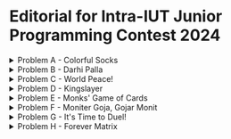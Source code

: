 # Editorial for Intra-IUT Junior Programming Contest 2024

<details>
<summary>Problem A - Colorful Socks</summary>

Problem Setter: [Rafio](https://codeforces.com/profile/Rafio)

Difficulty: Easy

Tags: Greedy

<details>
<summary>Hint 1</summary>

Handle the possible and impossible case separately.

</details>

<details>
<summary>Hint 2</summary>

If there remains at least $2$ socks of the same color, it is always possible.

</details>

<details>
<summary>Hint 3</summary>

If Abid grabs $(n+1)$ socks, he will surely get at least $2$ socks of the same color.

</details>

<details>
<summary>Hint 4</summary>

Does he always need to grab $(n+1)$ socks?

</details>

<details>
<summary>Solution</summary>

Initially Abid had $a_i$ socks of color $i$ in his drawer. His brother took $b_i$ socks of color $i$. So there remains $a_i - b_i$ socks of color $i$ in Abid's drawer.

The only case when Abid will not be able to find $2$ socks of the same color is when it doesn't exist. If there exists at least $2$ socks of the same color, in the worst case, Abid can grab all the socks of the drawer and later pick those $2$. This can be detected by checking if $a_i - b_i < 2$ for all $i$.

Now, if there remains socks of $k$ different colors in Abis's drawer and he grabs $(k+1)$ socks, it is guaranteed that at least $2$ socks will have the same color (Pigeonhole Principle).  
You can easily prove it using proof by contradiction. If no $2$ socks that Abid grabs have the same color, all the $(k+1)$ socks Abid grabs have different colors. But according to the premise, socks of $(k+1)$ different colors do not exist in Abid's drawer. So it's a contradiction.

Now, since Abid had socks of $n$ different colors, the maximum possible value of $k$ is $n$. However, there can be cases where $k$ is less than $n$. If for a color, Abid's brother took all the socks of that color, then socks of that color do not exist on the drawer anymore.

So, the final solution is, after handling the impossible case separately, you need to count the number of $i$ where $a_i - b_i = 0$. Let's define it as $z$. Currently, Abid's drawer contains socks of $k = n - z$ different colors. So Abid needs to grab $n - z + 1$ socks to guarantee that at least $2$ socks will have the same color.

Time complexity = $O(n)$.

You can also handle the impossible case at the end. Count the total number of socks remaining in Abid's drawer, $\sum_{i} (a_i - b_i)$. If it is less than $n - z + 1$, then Abid can't grab that many socks. So it is impossible.

<details>
<summary>Code</summary>

```cpp
#include <bits/stdc++.h>
using namespace std;
 
// #define int long long
#define fastio ios_base::sync_with_stdio(0); cin.tie(0)
#define endl "\n"
 
 
 
void pre()
{
    fastio;
 
    
}
 
void solve(int tc)
{
    int i, n;
    cin >> n;
 
    vector<int> a(n), b(n);
    for(i=0; i<n; i++) cin >> a[i];
    for(i=0; i<n; i++) cin >> b[i];

    int remaining, z=0, flag=0;
    for(i=0; i<n; i++)
    {
        remaining=a[i]-b[i];
        if(remaining==0) z++;
        if(remaining>1) flag=1;
    }
 
    if(flag) cout << n+1-z;
    else cout << -1;
}
 
signed main()
{
    pre();
 
    int tc, tt=1;
    // cin >> tt;
    
    for(tc=1; tc<=tt; tc++)
    {
        solve(tc);
        // cout << endl;
    }
 
    return 0;
}
```

</details>
</details>
</details>

<details>
<summary>Problem B - Darhi Palla</summary>

Problem Setter: [Rafio](https://codeforces.com/profile/Rafio)

Difficulty: Hard

Tags: Math, Implementation

<details>
<summary>Hint 1</summary>

You only need the first $21$ stones.

</details>

<details>
<summary>Hint 2</summary>

A correct combination always exists.

</details>

<details>
<summary>Hint 3</summary>

The correct combination is unique.

</details>

<details>
<summary>Hint 4</summary>

Manually find the answer for $W = 1$, $W = 2$, $W = 3$, $...$, $W = 15$ and try to find a pattern.

</details>

<details>
<summary>Solution</summary>

The weight of the $i^{th}$ stone is $3^i$ ($i$ starts from $0$). For every stone, you have three options: use it at the left pan, don't use it, or use it at the right pan. You can define the value of a stone as its weight multiplied by $-1$, $0$ or $1$ if it's used at the right pan, not used, or used at the left pan respectively. The sum of the values of all stones must equal to $W$.

Now, there are $3$ possible multipliers for each stone and the weights of the stones are powers of $3$. So, you can represent any $W$ in a modified ternary number system ($3$-based number system) where the digits of the number will represent the multipiers. Since it is a valid number system, forming any $W$ is possible. So, the impossible case will never occur.

Formally, if the weight of the $i^{th}$ stone is $w_i$ and the multipler with the $i^{th}$ stone is $m_i$, then -  
$W = \sum_{i} m_i \times w_i$.  
$w_i = 3^i$.  
And for all $i$, $m_i = -1, 0, \text{or } 1$.

Since $3^{20} > 2 \times 10^9$, you will never need more than $21$ stones. \[nice reference to 'The Luncheon', right?\]

For the solution, you can follow this algorithm:
- Convert $W$ into a ternary ($3$-based) number.
- Iterate over the digits from right to left.
- If you find the $i^{th}$ digit to be $0$, you will not use the $i^{th}$ stone (keep $m_i$ as $0$).
- If the $i^{th}$ digit is $1$, you will use the stone at the left pan (keep $m_i$ as $1$).
- If the $i^{th}$ digit is $2$, you were supposed to use the stone twice on the left pan. But you have only one stone of a specific weight. Instead, you will use it at the right pan (set $m_i$ to $-1$). Now, you were supposed to add $2w_i$ but instead you subtracted $w_i$. To balance it, you need to add $3w_i$ which is equal to $w_{i+1}$. So, you will increase the next digit by $1$.
- If the $i^{th}$ digit is $3$, you will not use that stone (set $m_i$ to $0$) and increase the next digit by $1$.
- The digit will never be more than $3$. Because in a $3$-based number system, the maximum digit is $2$. Here, at max you can get an increase of $1$ from the previous digit and get it to $3$ but you'll never find a digit exceeding $3$.

In this representation, you will get the values of $m_i$ from the $i^{th}$ digit of the the number. 

Finally, you will add the weights of all the stones placed in the left pan to get $X$ and the weights of all the stones in the right pan to get $Y$.

Formally,  
$W = \sum_{i} (m_i \times w_i)$.  
$X = \sum_{i} w_i$ where $m_i = 1$.  
And, $Y = \sum_{i} w_i$ where $m_i = -1$.

Time Complexity for getting ternary representation of $W$ = $O(\log (W))$.  
Time Complexity for modifying ternary representation of $W$ = $O(\log (W))$.  
Time Complexity for calculating $X$ and $Y$ = $O(\log (W))$.  
Overall Time Complexity for a test case = $O(\log (W))$.

<details>
<summary>Example Simulation</summary>

<details>
<summary>$W = 10$</summary>

$W = 10 = 9 + 1 = (101)_3$

The $0^{th}$ digit is $1$.  
The $1^{st}$ digit is $0$.  
The $2^{nd}$ digit is $1$.

Modified ternary representation of $W$ = $101$.  
Final answer: $X = 3^0 + 3^2 = 1 + 9 = 10$, $Y = 0$.

</details>

<details>
<summary>$W = 775$</summary>

$W = 775 = 729 + 27 + 18 + 1 = 729 + 27 + 2 \times 9 + 1 = (1001201)_3$

The $0^{th}$ digit is $1$.  
The $1^{st}$ digit is $0$.  
The $2^{nd}$ digit is $2$. Change it to $-1$ and increase the next digit by $1$. Now the $3^{rd}$ digit is 2.  
The $3^{rd}$ digit is $2$. Change it to $-1$ and increase the next digit by $1$. Now the $4^{th}$ digit is 1.  
The $4^{rd}$ digit is $1$.  
The $5^{th}$ digit is $0$.  
The $6^{th}$ digit is $1$.

Modified ternary representation of $W$ = $101mm01$. Here, $m$ means the digit is $-1$.  
Final answer: $X = 3^0 + 3^4 + 3^6 = 1 + 81 + 729 = 811$, $Y = 3^2 + 3^3 = 9 + 27 = 36$.  
Verification: $811 - 36 = 775$.  

</details>
</details>

<details>
<summary>Code</summary>

```cpp
#include <bits/stdc++.h>
using namespace std;
 
#define int long long
#define fastio ios_base::sync_with_stdio(0); cin.tie(0)
#define endl "\n"
 

 
void pre()
{
    fastio;
 

}
 
void solve(int tc)
{
    int i, w, x=0, y=0;
    cin >> w;

    vector<int> ternary;
    while(w>0)
    {
        ternary.push_back(w%3);
        w/=3;
    }

    // Check out how the ternary number looks
    // for(i=ternary.size()-1; i>=0; i--) cout << ternary[i] << ' '; cout << endl;

    ternary.push_back(0);
    for(i=0; i<ternary.size()-1; i++) if(ternary[i]>1)
    {
        ternary[i]-=3; // 2 becomes -1 and 3 becomes 0
        ternary[i+1]+=1;
    }

    // Check out how the modified ternary number looks
    // for(i=ternary.size()-1; i>=0; i--) cout << ternary[i] << ' '; cout << endl;

    int stone=1;
    for(i=0; i<ternary.size(); i++)
    {
        if(ternary[i]==1) x+=stone;
        else if(ternary[i]==-1) y+=stone;

        stone*=3;
    }
 
    cout << x << ' ' << y;
}
 
signed main()
{
    pre();
 
    int tc, tt=1;
    cin >> tt;
    
    for(tc=1; tc<=tt; tc++)
    {
        solve(tc);
        cout << endl;
    }
 
    return 0;
}
```

</details>
</details>

<details>

<summary>Alternate Solution</summary>

You have an object of weight $W$ on the right pan. To reach equilibrium, you need to add weight $W$ on the left pan.

The weight of the $i^{th}$ stone is $3^i$ ($i$ starts from $0$).  
If you use all stones from $0$ to $(i-1)$, the total weight will be $3^0 + 3^1 + 3^2 + ... + 3^{i-1} = \frac{3^i - 1}{2}$ (sum of geometric series). Let's define it as $s_{i-1}$.  
So, if $W \ge 3^i$, using all the stones from $0$ to $(i-1)$ will not be enough.  
If you use all stones from $0$ to $i$, you can get to the total of $s_i = \frac{3^{i+1} - 1}{2}$. Clearly, $3^i < s_i < 3^{i+1}$ for any $i \in \mathbb{N}$.  
Now, you can find the value of $i$ such that $W$ falls in the range $[3^i, 3^{i+1})$, divide the problem into two cases and solve the problem recursively.  

Case $1$: $W \le s_i$  
At first, place the $i^{th}$ stone on the left pan. Now the left pan has weight $3^i$ and the left pan has weight $W$. To reach equilibrium, we need to add weight $(W - 3^i)$ on the left pan.

Case $2$: $W > s_i$  
At first, place the $(i+1)^{th}$ stone on the left pan. Now the left pan has weight $3^{i+1}$ and the left pan has weight $W$. To reach equilibrium, we need to add weight $(3^{i+1} - W)$ on the right pan.

Base Case: $W = 0$  
The balance has reached equilibrium and no more weight needs to be added.

Time Complexity for a single recursion is $O(\log (W))$ for finding the value of $i$ such that $3^i \le W < 3^{i+1}$.  
Maximum number of recursion calls for a single test case is $O(\log (W))$.  
Overall Time Complexity for a test case = $O({\log (W)}^2)$.

By using binary search to find the value of $i$, you can reduce the complexity for a single test to $O(\log (W) \log \log (W))$ but that won't be necessary here.

<details>
<summary>Code</summary>

```cpp
#include <bits/stdc++.h>
using namespace std;
 
#define int long long
#define fastio ios_base::sync_with_stdio(0); cin.tie(0)
#define endl "\n"
 
pair<int,int> flip(pair<int,int> p)
{
    return {p.second, p.first};
}
 
pair<int,int> add(pair<int,int> p1, pair<int,int> p2)
{
    return {p1.first+p2.first, p1.second+p2.second};
}
 
pair<int,int> balance(int w)
{
    if(w==0) return {0, 0};
 
    int stone=1, sum=1;
 
    while(stone*3<=w) // After escaping this loop: stone<=w, stone*3>w
    {
        stone*=3;
        sum+=stone;
    }
 
    if(w<=sum) return add({stone, 0}, balance(w-stone));
 
    stone*=3;
    return add({stone, 0}, flip(balance(stone-w)));
}
 
void pre()
{
    fastio;
 
    
}
 
void solve(int tc)
{
    int w;
    cin >> w;
 
    auto [x, y] = balance(w);
    cout << x << ' ' << y;
}
 
signed main()
{
    pre();
 
    int tc, tt=1;
    cin >> tt;
    
    for(tc=1; tc<=tt; tc++)
    {
        solve(tc);
        cout << endl;
    }
 
    return 0;
}
```

</details>
</details>
</details>

<details>
<summary>Problem C - World Peace!</summary>

Problem Setter: [Abdullah Abrar](https://codeforces.com/profile/lelbaba)

Difficulty: Easy-Medium

Tags: Number Theory, Data Structures

<details>
<summary>Hint</summary>

Instead of thinking about the number of gift-boxes to remove, think about the number of gift-boxes to keep.

</details>

<details>
<summary>Solution</summary>

Solution

</details>
</details>

<details>
<summary>Problem D - Kingslayer</summary>

Problem Setter: [Reaz Hassan Joarder](https://codeforces.com/profile/ssshanto)

Difficulty: Medium

Tags: Brute Force, Implementation

<details>
<summary>Solution</summary>

Solution

</details>
</details>

<details>
<summary>Problem E - Monks' Game of Cards</summary>

Problem Setter: [Rafio](https://codeforces.com/profile/Rafio)

Difficulty: Medium

Tags: Math, Graphs

<details>
<summary>Hint 1</summary>

What is the effect of shuffling multiple times?

</details>

<details>
<summary>Hint 2</summary>

The effect of shuffling multiple times is the same as shuffling once with a different shuffle order.

</details>

<details>
<summary>Solution</summary>

In the process of shuffling the deck multiple times, no new card enters the deck and no card leaves from the deck. The overall effect of shuffling multiple times is that some cards go from some positions to some different positions. So the effect of shuffling multiple times is the same as shuffling once with a different shuffle order (could even be the same order in some cases).

For example, in the first sample test case, the initial deck is $a = \[10, 20, 30, 40, 50\]$. Shuffling it twice with the shuffle order, $s_1 = \[3, 5, 4, 1, 2\]$ has the same effect as shuffling once with the shuffle order $s_2 = \[4, 2, 1, 3, 5\]$. Here, $s_i$ means the shuffle order applying which on an array has the same effect as applying $s_1$ on the array $i$ times.

One interesting observation is that the shuffle operation is associative.  
If you apply the shuffle order on itself, you'll get a new shuffle order, applying which on an array has the effect of applying the original shuffle order twice.  
Formally, if you have a shuffle order $s_1$, then you can create a new shuffle order $s_2 = s_1(s_1)$ such that $s_2(a) = s_1(s_1(a))$.

In the same way, you can get $s_3 = s_2(s_1))$ and $s_4 = s_3(s_1)$. But instead of building linearly, you can build the shuffle orders exponentially.  
$s_4 = s_2(s_2)$  
$s_8 = s_4(s_4)$  
$s_{16} = s_8(s_8)$  
$s_{2i} = s_i(s_i)$

Now, given a shuffle order $s_1$, you can calculate and store $s_2$, $s_4$, $s_8$, $...$, $s_{2^{60}}$.  
Whenever, you find a $k$, you can find $s_k$ using its binary representation.  
For example, $s_{22} = s_{16}(s_4(s_2))$.  
With this approach, you can find $s_k(a)$ in $O(n \times \log(k))$ time.

Finally, the cut operation is simply bringing the $p^{th}$ element ($0$-indexed) to the top.

Overall Time Complexity per round = $O(n \times \log(k))$.  
Time complexity for $r$ rounds = $O(n \times r \times \log(k))$.

<details>
<summary>Code</summary>

```cpp
#include <bits/stdc++.h>
using namespace std;
 
#define int long long
#define fastio ios_base::sync_with_stdio(0); cin.tie(0)
#define endl "\n"
 
void shuffle(vector<int>& a, vector<int>& s)
{
    int i, n=a.size();
 
    vector<int> temp(n);
    for(i=0; i<n; i++) temp[i]=a[s[i]];
 
    a=temp;
}
 
void pre()
{
    fastio;
 
    
}
 
void solve(int tc)
{
    int i, n, r, k, p;
    cin >> n >> r;
 
    vector<int> a(n), temp, sk(n);
    vector<vector<int>> s(61, vector<int>(n)); // s[i] is s_{2 power i}
 
    for(auto &it: a) cin >> it;
    for(auto &it: s[0]) cin >> it;
    for(auto &it: s[0]) it--; // Converting from 1-indexed to 0-indexed
 
    for(i=1; i<61; i++) s[i]=s[i-1], shuffle(s[i], s[i-1]);
 
    while(r--)
    {
        cin >> k >> p;
        
        for(i=0; i<n; i++) sk[i]=i; // Identity permutation (shuffle order): keeps every element where it is.
        for(i=0; i<61; i++) if((k>>i)&1) shuffle(sk, s[i]); // ((k>>i)&1) checks whether the i-th bit of k is set.
        
        temp=a;
        shuffle(temp, sk);
 
        cout << temp[p] << endl;
    }
}
 
signed main()
{
    pre();
 
    int tc, tt=1;
    cin >> tt;
    
    for(tc=1; tc<=tt; tc++)
    {
        solve(tc);
        // cout << endl;
    }
 
    return 0;
}
```

</details>
</details>

<details>

<summary>Alternate Solution</summary>

The shuffle order is a permutation.  
Every permutation can be decomposed into one or more cycles.  
Applying a permutaion once is equivalent to moving every element one step ahead in its cycle.

For the solution, you can decompose the given permutation into cycles and for each element, store which cycle it belongs to and its position.  
For each round, find which cycle $p$ is in and move it $k$ steps ahead. If it goes beyong the cycle size, simply take the remainder modulo $m$.

Time Complexity for preprocessing = $O(n)$.  
Time Complexity for answering in each round = $O(1)$.

<details>
<summary>Code</summary>

```cpp
#include <bits/stdc++.h>
using namespace std;
 
#define int long long
#define fastio ios_base::sync_with_stdio(0); cin.tie(0)
#define endl "\n"
 
void pre()
{
    fastio;
 
    
}
 
void solve(int tc)
{
    int i, j, n, r, c=0;
    cin >> n >> r;
 
    vector<int> a(n), s(n), temp;
    vector<bool> visited(n, 0);
    vector<vector<int>> cycles;
    vector<pair<int,int>> pos(n);
 
    for(auto &it: a) cin >> it;
    for(auto &it: s) cin >> it;
    for(auto &it: s) it--;
 
    for(i=0; i<n; i++) if(!visited[i])
    {
        temp.clear();
 
        j=i;
        do
        {
            pos[j]={c, temp.size()};
            temp.push_back(j);
            visited[j]=1;
            j=s[j];
        }
        while(j!=i);
 
        cycles.push_back(temp);
        c++;
    }
 
    int k, p, cs;
    while(r--)
    {
        cin >> k >> p;
        
        auto [id, offset]=pos[p];
        cs=cycles[id].size();
 
        p=(offset+k)%cs;
 
        cout << a[cycles[id][p]] << endl;
    }
}
 
signed main()
{
    pre();
 
    int tc, tt=1;
    cin >> tt;
    
    for(tc=1; tc<=tt; tc++)
    {
        solve(tc);
        // cout << endl;
    }
 
    return 0;
}
```

</details>
</details>
</details>

<details>
<summary>Problem F - Moniter Goja, Gojar Monit</summary>

Problem Setter: [Rafio](https://codeforces.com/profile/Rafio)

Difficulty: Very Easy

Tags: Math

<details>
<summary>Hint 1</summary>

Take a pen and a paper and solve the problem manually for a few small values of $k$.

</details>

<details>
<summary>Hint 2</summary>

If there exists multiple solutions, you may output any of them. So try to find the easiest one.

</details>

<details>
<summary>Solution</summary>

You have two unknown variables and only one equations. So you can choose a value for one of the variables and try to solve the equation for the other.

Let's start with $x=1$.

$k=1^y+y^1=1+y$

So, $y=k-1$.

Woah, you found a solution!

<details>
<summary>Code</summary>

```cpp
#include <bits/stdc++.h>
using namespace std;

#define int long long
#define fastio ios_base::sync_with_stdio(0); cin.tie(0)
#define endl "\n"



void pre()
{
    fastio;


}

void solve(int tc)
{
    int k;
    cin >> k;
    cout << 1 << ' ' << k-1;
}

signed main()
{
    pre();

    int tc, tt=1;
    cin >> tt;

    for(tc=1; tc<=tt; tc++)
    {
        solve(tc);
        cout << endl;
    }

    return 0;
}
```

</details>
</details>
</details>

<details>
<summary>Problem G - It's Time to Duel!</summary>

Problem Setter: [Abdullah Abrar](https://codeforces.com/profile/lelbaba)

Difficulty: Easy

Tags: Greedy

<details>
<summary>Hint</summary>

Yugi's optimal play does not depend on what Kaiba will play and vice versa.

</details>

<details>
<summary>Solution</summary>

Solution

</details>
</details>

<details>
<summary>Problem H - Forever Matrix</summary>

Problem Setter: [Adib Farhan](https://codeforces.com/profile/Brownbear2710)

Difficulty: Medium-Hard

Tags: Implementation, Bitmasks

<details>
<summary>Hint</summary>

Hint

</details>

<details>
<summary>Solution</summary>

Recursive Solution

</details>

<details>

<summary>Alternate Solution</summary>

Bitmasks Solution

</details>
</details>
